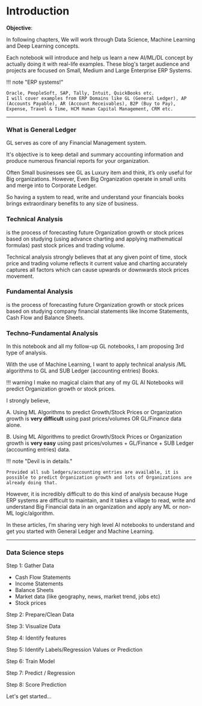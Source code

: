 # Introduction

**Objective**:

In following chapters, We will work through Data Science, Machine Learning and Deep Learning concepts.

Each notebook will introduce and help us learn a new AI/ML/DL concept by actually doing it with real-life examples. These blog's target audience and projects are focused on Small, Medium and Large Enterprise ERP Systems.

!!! note "ERP systems!"
    
    Oracle, PeopleSoft, SAP, Tally, Intuit, QuickBooks etc.
    I will cover examples from ERP Domains like GL (General Ledger), AP (Accounts Payable), AR (Account Receivables), B2P (Buy to Pay), Expense, Travel & Time, HCM Human Capital Management, CRM etc.

---

### What is General Ledger
GL serves as core of any Financial Management system.

It's objective is to keep detail and summary accounting information and produce numerous financial reports for your organization.

Often Small businesses see GL as Luxury item and think, it’s only useful for Big organizations. However, Even Big Organization operate in small units and merge into to Corporate Ledger.

So having a system to read, write and understand your financials books brings extraordinary benefits to any size of business.

### Technical Analysis

is the process of forecasting future Organization growth or stock prices based on studying (using advance charting and applying mathematical formulas) past stock prices and trading volume.

Technical analysis strongly believes that at any given point of time, stock price and trading volume reflects it current value and charting accurately captures all factors which can cause upwards or downwards stock prices movement.

### Fundamental Analysis
is the process of forecasting future Organization growth or stock prices based on studying company financial statements like Income Statements, Cash Flow and Balance Sheets.

### Techno-Fundamental Analysis
In this notebook and all my follow-up GL notebooks, I am proposing 3rd type of analysis.

With the use of Machine Learning, I want to apply technical analysis /ML algorithms to GL and SUB Ledger (accounting entries) Books.

!!! warning
    I make no magical claim that any of my GL AI Notebooks will predict Organization growth or stock prices.

I strongly believe,

A. Using ML Algorithms to predict Growth/Stock Prices or Organization growth is **very difficult** using past prices/volumes OR GL/Finance data alone.

B. Using ML Algorithms to predict Growth/Stock Prices or Organization growth is **very easy** using past prices/volumes + GL/Finance + SUB Ledger (accounting entries) data.

!!! note "Devil is in details."

    Provided all sub ledgers/accounting entries are available, it is possible to predict Organization growth and lots of Organizations are already doing that.

However, it is incredibly difficult to do this kind of analysis because
Huge ERP systems are difficult to maintain, and it takes a village to read, write and understand Big Financial data in an organization and apply any ML or non-ML logic/algorithm.

In these articles, I’m sharing very high level AI notebooks to understand and get you started with General Ledger and Machine Learning.

---

### Data Science steps

Step 1: Gather Data
  * Cash Flow Statements
  * Income Statements
  * Balance Sheets
  * Market data (like geography, news, market trend, jobs etc)
  * Stock prices

Step 2: Prepare/Clean Data

Step 3: Visualize Data

Step 4: Identify features

Step 5: Identify Labels/Regression Values or Prediction

Step 6: Train Model

Step 7: Predict / Regression

Step 8: Score Prediction

Let's get started...
